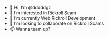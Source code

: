 - 👋 Hi, I’m @dddddgz
- 👀 I’m interested in Rickroll Scam
- 🌱 I’m currently Web Rickroll Development
- 💞️ I’m looking to collaborate on Rickroll Scams
- 📫 Wanna team up?
